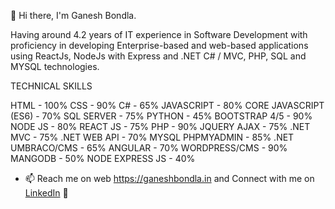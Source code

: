 👋 Hi there, I'm Ganesh Bondla.

Having around 4.2 years of IT experience in Software Development with proficiency in developing Enterprise-based and web-based applications using ReactJs, NodeJs with Express and .NET C# / MVC, PHP, SQL and MYSQL technologies.

TECHNICAL SKILLS

HTML - 100%
CSS - 90%
C# - 65%
JAVASCRIPT - 80%
CORE JAVASCRIPT (ES6) - 70%
SQL SERVER - 75%
PYTHON - 45%
BOOTSTRAP 4/5 - 90%
NODE JS - 80%
REACT JS - 75%
PHP - 90%
JQUERY AJAX - 75%
.NET MVC - 75%
.NET WEB API - 70%
MYSQL PHPMYADMIN - 85%
.NET UMBRACO/CMS - 65%
ANGULAR - 70%
WORDPRESS/CMS - 90%
MANGODB - 50%
NODE EXPRESS JS - 40%

- 📫 Reach me on web <a href="https://ganeshbondla.in" target="_blank">https://ganeshbondla.in</a> and Connect with me on <a href="https://www.linkedin.com/in/ganeshbondlain/" target="_blank">LinkedIn</a> 🤝
